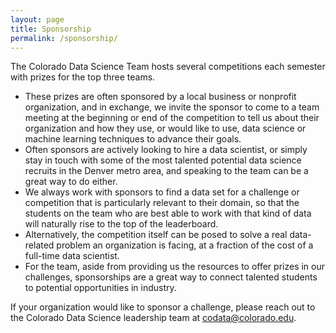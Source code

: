 ```yaml
---
layout: page
title: Sponsorship
permalink: /sponsorship/
---
```


The Colorado Data Science Team hosts several competitions each semester with prizes for the top three teams. 

*	These prizes are often sponsored by a local business or nonprofit organization, and in exchange, we invite the sponsor to come to a team meeting at the beginning or end of the competition to tell us about their organization and how they use, or would like to use, data science or machine learning techniques to advance their goals.
* Often sponsors are actively looking to hire a data scientist, or simply stay in touch with some of the most talented potential data science recruits in the Denver metro area, and speaking to the team can be a great way to do either.
* We always work with sponsors to find a data set for a challenge or competition that is particularly relevant to their domain, so that the students on the team who are best able to work with that kind of data will naturally rise to the top of the leaderboard.
* Alternatively, the competition itself can be posed to solve a real data-related problem an organization is facing, at a fraction of the cost of a full-time data scientist.
* For the team, aside from providing us the resources to offer prizes in our challenges, sponsorships are a great way to connect talented students to potential opportunities in industry.

If your organization would like to sponsor a challenge, please reach out to the Colorado Data Science leadership team at codata@colorado.edu.